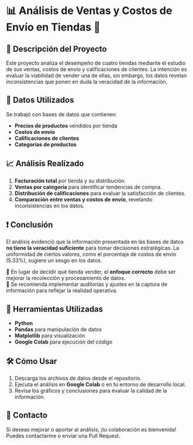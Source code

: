 # 📊 Análisis de Ventas y Costos de Envío en Tiendas 🏪

## 📌 Descripción del Proyecto
Este proyecto analiza el desempeño de cuatro tiendas mediante el estudio de sus ventas, costos de envío y calificaciones de clientes. La intención es evaluar la viabilidad de vender una de ellas, sin embargo, los datos revelan inconsistencias que ponen en duda la veracidad de la información.

## 📂 Datos Utilizados
Se trabajó con bases de datos que contienen:
- **Precios de productos** vendidos por tienda
- **Costos de envío**
- **Calificaciones de clientes**
- **Categorías de productos**

## 📈 Análisis Realizado
1. **Facturación total** por tienda y su distribución.
2. **Ventas por categoría** para identificar tendencias de compra.
3. **Distribución de calificaciones** para evaluar la satisfacción de clientes.
4. **Comparación entre ventas y costos de envío**, revelando inconsistencias en los datos.

## ❗ Conclusión
El análisis evidenció que la información presentada en las bases de datos **no tiene la veracidad suficiente** para tomar decisiones estratégicas. La uniformidad de ciertos valores, como el porcentaje de costos de envío (5.33%), sugiere un sesgo en los datos. 

🔹 En lugar de decidir qué tienda vender, el **enfoque correcto** debe ser mejorar la recolección y procesamiento de datos.  
🔹 Se recomienda implementar auditorías y ajustes en la captura de información para reflejar la realidad operativa.  

## 🚀 Herramientas Utilizadas
- **Python**
- **Pandas** para manipulación de datos
- **Matplotlib** para visualización
- **Google Colab** para ejecución del código

## 🛠 Cómo Usar
1. Descarga los archivos de datos desde el repositorio.
2. Ejecuta el análisis en **Google Colab** o en tu entorno de desarrollo local.
3. Revisa los gráficos y conclusiones para evaluar la calidad de la información.

## 🤝 Contacto
Si deseas mejorar o aportar al análisis, ¡tu colaboración es bienvenida! Puedes contactarme o enviar una Pull Request.

